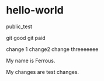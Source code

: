 # hello-world
public_test

git good
git paid

change 1
change2
change threeeeeee

My name is Ferrous.

My changes are test changes.
